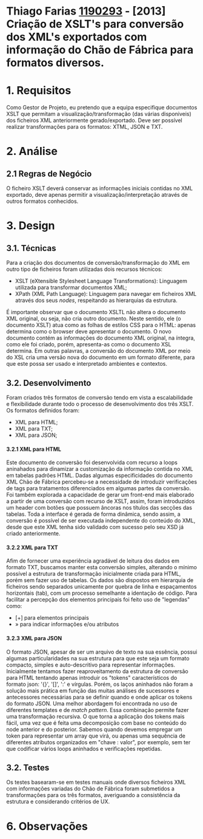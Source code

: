 **Thiago Farias [1190293](../)** - [2013] Criação de XSLT's para conversão dos XML's exportados com informação do Chão de Fábrica para formatos diversos.
=======================================

# 1. Requisitos
Como Gestor de Projeto, eu pretendo que a equipa especifique documentos XSLT que permitam a visualização/transformação (das várias disponiveis) dos ficheiros XML anteriormente gerado/exportado.
Deve ser possível realizar transformações para os formatos: XTML, JSON e TXT.


# 2. Análise
## 2.1 Regras de Negócio

O ficheiro XSLT deverá conservar as informações iniciais contidas no XML exportado, deve apenas permitir a visualização/interpretação através de outros formatos conhecidos.

# 3. Design
## 3.1. Técnicas

Para a criação dos documentos de conversão/transformação do XML em outro tipo de ficheiros foram utilizadas dois recursos técnicos:
- XSLT (eXtensible Stylesheet Language Transformations): Linguagem utilizada para transformar documentos XML;
- XPath (XML Path Language): Linguagem para navegar em ficheiros XML através dos seus <i>nodes</i>, respeitando as hierarquias da estrutura.


É importante observar que o documento XSLTL não altera o documento XML original, ou seja, não cria outro documento. Neste sentido, ele (o documento XSLT) atua como as folhas de estilos CSS para o HTML: apenas determina como o browser deve apresentar o documento.
O novo documento contém as informações do documento XML original, na íntegra, como ele foi criado, porém, apresenta-as como o documento XSL determina. Em outras palavras, a conversão do documento XML por meio do XSL cria uma versão nova do documento em um formato diferente, para que este possa ser usado e interpretado ambientes e contextos.

## 3.2. Desenvolvimento

Foram criados três formatos de conversão tendo em vista a escalabilidade e flexibilidade durante todo o processo de desenvolvimento dos três XSLT. Os formatos definidos foram:

* XML para HTML;
* XML para TXT;
* XML para JSON;

#### 3.2.1 XML para HTML

Este documento de conversão foi desenvolvida com recurso a loops aninahados para dinamizar a customização da informação contida no XML em tabelas padrões HTML. Dadas algumas especificidades do documento XML Chão de Fábrica percebeu-se a necessidade de introduzir verificações de tags para tratamentos diferenciados em algumas partes da conversão. Foi também explorada a capacidade de gerar um front-end mais elaborado a partir de uma conversão com recurso de XSLT, assim, foram introduzidos um header com botões que possuem âncoras nos títulos das secções das tabelas.
Toda a interface é gerada de forma dinâmica, sendo assim, a conversão é possível de ser executada independente do conteúdo do XML, desde que este XML tenha sido validado com sucesso pelo seu XSD já criado anteriormente.

#### 3.2.2 XML para TXT

Afim de fornecer uma experiência agradável de leitura dos dados em formato TXT, buscamos manter esta conversão simples, alterando o mínimo possível a estrutura de transformação inicialmente criada para HTML, porém sem fazer uso de tabelas. Os dados são dispostos em hierarquia de ficheiros sendo separados unicamente por quebra de linha e espaçamentos horizontais (tab), com um processo semelhante a identação de código. Para facilitar a percepção dos elementos principais foi feito uso de "legendas" como:

* [+]  para elementos principais
* » para indicar informações e/ou atributos

#### 3.2.3 XML para JSON

O formato JSON, apesar de ser um arquivo de texto na sua essência, possui algumas particularidades na sua estrutura para que este seja um formato compacto, simples e auto-descritivo para representar informações. 
Inicialmente tentamos fazer reaproveitamento da estrutura de conversão para HTML tentando apenas introduir os "tokens" característicos do formato json: '{}', '[]', ':' e vírgulas. Porém, os laços aninhados não foram a solução mais prática em função das muitas análises de sucessores e antecessores necessárias para se definir quando e onde aplicar os tokens do formato JSON.
Uma melhor abordagem foi encontrada no uso de diferentes templates e de <i>match pattern</i>. Essa combinação permite fazer uma transformação recursiva. O que torna a aplicação dos tokens mais fácil, uma vez que é feita uma decomposição com base no conteúdo do node anterior e do posterior. Sabemos quando devemos empregar um token para representar um array que virá, ou apenas uma sequência de diferentes atributos organizados em "chave : valor", por exemplo, sem ter que codificar vários loops aninhados e verificações repetidas.

## 3.2. Testes

Os testes basearam-se em testes manuais onde diversos ficheiros XML com informações variadas do Chão de Fábrica foram submetidos a transformações para os três formatos, averiguando a consistência da estrutura e considerando critérios de UX.


# 6. Observações
